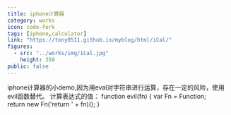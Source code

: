 ```yaml
---
title: iphone计算器
category: works
icon: code-fork
tags: [iphone,calculator]
link: "https://tony0511.github.io/myblog/html/iCal/"
figures:
  - src: "../works/img/iCal.jpg"
    height: 350
public: false
---
```


iphone计算器的小demo,因为用eval对字符串进行运算，存在一定的风险，使用evil函数替代。
计算表达式的值：
function evil(fn) {
	var Fn = Function;  
	return new Fn('return ' + fn)();
}
